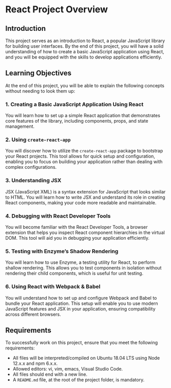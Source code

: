 # React Project Overview

## Introduction

This project serves as an introduction to React, a popular JavaScript library for building user interfaces. By the end of this project, you will have a solid understanding of how to create a basic JavaScript application using React, and you will be equipped with the skills to develop applications efficiently.

## Learning Objectives

At the end of this project, you will be able to explain the following concepts without needing to look them up:

### 1. Creating a Basic JavaScript Application Using React

You will learn how to set up a simple React application that demonstrates core features of the library, including components, props, and state management.

### 2. Using `create-react-app`

You will discover how to utilize the `create-react-app` package to bootstrap your React projects. This tool allows for quick setup and configuration, enabling you to focus on building your application rather than dealing with complex configurations.

### 3. Understanding JSX

JSX (JavaScript XML) is a syntax extension for JavaScript that looks similar to HTML. You will learn how to write JSX and understand its role in creating React components, making your code more readable and maintainable.

### 4. Debugging with React Developer Tools

You will become familiar with the React Developer Tools, a browser extension that helps you inspect React component hierarchies in the virtual DOM. This tool will aid you in debugging your application efficiently.

### 5. Testing with Enzyme’s Shadow Rendering

You will learn how to use Enzyme, a testing utility for React, to perform shallow rendering. This allows you to test components in isolation without rendering their child components, which is useful for unit testing.

### 6. Using React with Webpack & Babel

You will understand how to set up and configure Webpack and Babel to bundle your React application. This setup will enable you to use modern JavaScript features and JSX in your application, ensuring compatibility across different browsers.

## Requirements

To successfully work on this project, ensure that you meet the following requirements:

- All files will be interpreted/compiled on Ubuntu 18.04 LTS using Node 12.x.x and npm 6.x.x.
- Allowed editors: vi, vim, emacs, Visual Studio Code.
- All files should end with a new line.
- A `README.md` file, at the root of the project folder, is mandatory.
